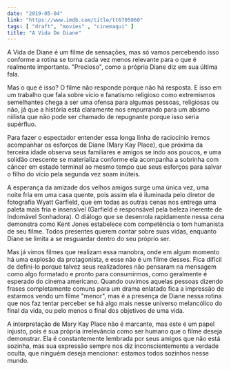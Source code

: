 ```yaml
---
date: "2019-05-04"
link: "https://www.imdb.com/title/tt6705860"
tags: [ "draft", "movies" , "cinemaqui" ]
title: "A Vida De Diane"
---
```

A Vida de Diane é um filme de sensações, mas só vamos percebendo isso conforme a rotina se torna cada vez menos relevante para o que é realmente importante. "Precioso", como a própria Diane diz em sua última fala.

Mas o que é isso? O filme não responde porque não há resposta. E isso em um trabalho que fala sobre vício e fanatismo religioso como extremismos semelhantes chega a ser uma ofensa para algumas pessoas, religiosas ou não, já que a história está claramente nos empurrando para um abismo niilista que não pode ser chamado de repugnante porque isso seria supérfluo.

Para fazer o espectador entender essa longa linha de raciocínio iremos acompanhar os esforços de Diane (Mary Kay Place), que próxima da terceira idade observa seus familiares e amigos se indo aos poucos, e uma solidão crescente se materializa conforme ela acompanha a sobrinha com câncer em estado terminal ao mesmo tempo que seus esforços para salvar o filho do vício pela segunda vez soam inúteis.

A esperança da amizade dos velhos amigos surge uma única vez, uma noite fria em uma casa quente, pois assim ela é iluminada pelo diretor de fotografia Wyatt Garfield, que em todas as outras cenas nos entrega uma paleta mais fria e insensível (Garfield é responsável pela beleza inerente de Indomável Sonhadora). O diálogo que se desenrola rapidamente nessa cena demonstra como Kent Jones estabelece com competência o tom humanista de seu filme. Todos presentes querem contar sobre suas vidas, enquanto Diane se limita a se resguardar dentro do seu próprio ser.

Mas já vimos filmes que realizam essa manobra, onde em algum momento há uma explosão da protagonista, e esse não é um filme desses. Fica difícil de defini-lo porque talvez seus realizadores não pensaram na mensagem como algo formatado e pronto para consumirmos, como geralmente é esperado do cinema americano. Quando ouvimos aquelas pessoas dizendo frases completamente comuns para um drama enlatado fica a impressão de estarmos vendo um filme "menor", mas é a presença de Diane nessa rotina que nos faz tentar perceber se há algo mais nesse universo melancólico do final da vida, ou pelo menos o final dos objetivos de uma vida.

A interpretação de Mary Kay Place não é marcante, mas este é um papel injusto, pois é sua própria irrelevância como ser humano que o filme deseja demonstrar. Ela é constantemente lembrada por seus amigos que não está sozinha, mas sua expressão sempre nos diz inconscientemente a verdade oculta, que ninguém deseja mencionar: estamos todos sozinhos nesse mundo.
